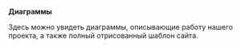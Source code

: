 **Диаграммы**

Здесь можно увидеть диаграммы, описывающие работу нашего проекта, а также полный отрисованный шаблон сайта.
